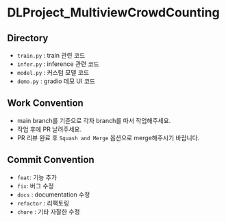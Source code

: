 # DLProject_MultiviewCrowdCounting

## Directory
- `train.py` : train 관련 코드
- `infer.py` : inference 관련 코드
- `model.py` : 커스텀 모델 코드 
- `demo.py` : gradio 데모 UI 코드

## Work Convention
- main branch를 기준으로 각자 branch를 따서 작업해주세요.
- 작업 후에 PR 날려주세요.
- PR 리뷰 완료 후 `Squash and Merge` 옵션으로 merge해주시기 바랍니다.

## Commit Convention
- `feat`: 기능 추가
- `fix`: 버그 수정
- `docs` : documentation 수정
- `refactor` : 리팩토링
- `chore` : 기타 자잘한 수정